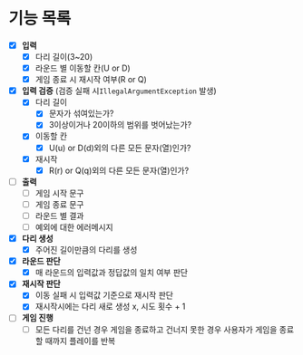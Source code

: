 # 기능 목록

-[x] **입력**
    - [x] 다리 길이(3~20)
    - [x] 라운드 별 이동할 칸(U or D)
    - [x] 게임 종료 시 재시작 여부(R or Q)
-[x] **입력 검증** (검증 실패 시`IllegalArgumentException` 발생)
    - [x] 다리 길이
        - [x] 문자가 섞여있는가?
        - [x] 3이상이거나 20이하의 범위를 벗어났는가?
    - [x] 이동할 칸
        - [x] U(u) or D(d)외의 다른 모든 문자(열)인가?
    - [x] 재시작
        - [x] R(r) or Q(q)외의 다른 모든 문자(열)인가?
-[ ] **출력**
    - [ ] 게임 시작 문구
    - [ ] 게임 종료 문구
    - [ ] 라운드 별 결과
    - [ ] 예외에 대한 에러메시지
- [x] **다리 생성**
    - [x] 주어진 길이만큼의 다리를 생성
- [x] **라운드 판단**
    - [x] 매 라운드의 입력값과 정답값의 일치 여부 판단
- [x] **재시작 판단**
    - [x] 이동 실패 시 입력값 기준으로 재시작 판단  
    - [x] 재시작시에는 다리 새로 생성 x, 시도 횟수 + 1
- [ ] **게임 진행** 
  - [ ] 모든 다리를 건넌 경우 게임을 종료하고 건너지 못한 경우 사용자가 게임을 종료할 때까지 플레이를 반복
